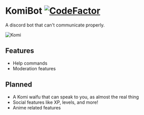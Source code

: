 # KomiBot [![CodeFactor](https://www.codefactor.io/repository/github/hizamakura/komibot/badge)](https://www.codefactor.io/repository/github/hizamakura/komibot)

A discord bot that can't communicate properly.

![Komi](https://chito.ge/8oZUakX.gif)

## Features

- Help commands
- Moderation features

## Planned

- A Komi waifu that can speak to you, as almost the real thing
- Social features like XP, levels, and more!
- Anime related features
